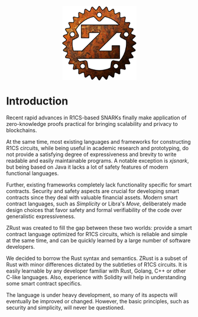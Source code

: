 <img style="display: block; margin: auto;" width="200" height="200" src="./zrust-color.png"/>

# Introduction

Recent rapid advances in R1CS-based SNARKs finally make application of
zero-knowledge proofs practical for bringing scalability and privacy to blockchains.

At the same time, most existing languages and frameworks for constructing R1CS
circuits, while being useful in academic research and prototyping, do not
provide a satisfying degree of expressiveness and brevity to write readable and
easily maintainable programs. A notable exception is *xjsnark*, but being
based on Java it lacks a lot of safety features of modern functional languages.

Further, existing frameworks completely lack functionality specific for
smart contracts. Security and safety aspects are crucial for developing smart
contracts since they deal with valuable financial assets. Modern smart contract
languages, such as *Simplicity* or Libra's *Move*, deliberately made design
choices that favor safety and formal verifiability of the code over generalistic
 expressiveness.

ZRust was created to fill the gap between these two worlds: provide a smart
contract language optimized for R1CS circuits, which is reliable and simple at
the same time, and can be quickly learned by a large number of software developers.

We decided to borrow the Rust syntax and semantics. ZRust is a subset of Rust
with minor differences dictated by the subtleties of R1CS circuits. It is easily
learnable by any developer familiar with Rust, Golang, C++ or other C-like
languages. Also, experience with Solidity will help in understanding some smart
contract specifics.

The language is under heavy development, so many of its aspects will eventually
be improved or changed. However, the basic principles, such as security and
simplicity, will never be questioned.
